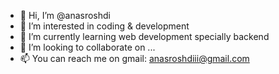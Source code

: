 - 👋 Hi, I’m @anasroshdi
- 👀 I’m interested in coding & development 
- 🌱 I’m currently learning web development specially backend 
- 💞️ I’m looking to collaborate on ...
- 📫 You can reach me on gmail: anasroshdiii@gmail.com

<!---
anasroshdi/anasroshdi is a ✨ special ✨ repository because its `README.md` (this file) appears on your GitHub profile.
You can click the Preview link to take a look at your changes.
--->
